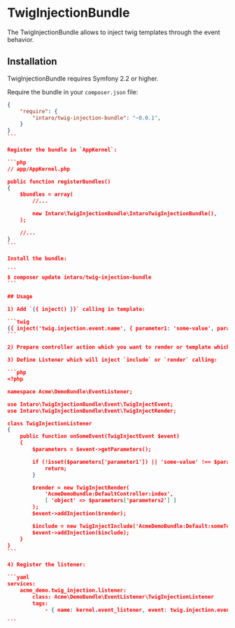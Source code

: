 # TwigInjectionBundle

The TwigInjectionBundle allows to inject twig templates through the event behavior.

## Installation

TwigInjectionBundle requires Symfony 2.2 or higher.

Require the bundle in your `composer.json` file:

````json
{
    "require": {
        "intaro/twig-injection-bundle": "~0.0.1",
    }
}
```

Register the bundle in `AppKernel`:

```php
// app/AppKernel.php

public function registerBundles()
{
    $bundles = array(
        //...

        new Intaro\TwigInjectionBundle\IntaroTwigInjectionBundle(),
    );

    //...
}
```

Install the bundle:

```
$ composer update intaro/twig-injection-bundle
```

## Usage

1) Add `{{ inject() }}` calling in template:

```twig
{{ inject('twig.injection.event.name', { parameter1: 'some-value', parameter2: some_object }) }}
```

2) Prepare controller action which you want to render or template which you want to include.

3) Define Listener which will inject `include` or `render` calling:

```php
<?php

namespace Acme\DemoBundle\EventListener;

use Intaro\TwigInjectionBundle\Event\TwigInjectEvent;
use Intaro\TwigInjectionBundle\Event\TwigInjectRender;

class TwigInjectionListener
{
    public function onSomeEvent(TwigInjectEvent $event)
    {
        $parameters = $event->getParameters();

        if (!isset($parameters['parameter1']) || 'some-value' !== $parameters['parameters1']) {
            return;
        }

        $render = new TwigInjectRender(
            'AcmeDemoBundle:DefaultController:index',
            [ 'object' => $parameters['parameters2'] ]
        );
        $event->addInjection($render);

        $include = new TwigInjectInclude('AcmeDemoBundle:Default:someTemplate.html.twig');
        $event->addInjection($include);
    }
}
```

4) Register the listener:

```yaml
services:
    acme_demo.twig_injection.listener:
        class: Acme\DemoBundle\EventListener\TwigInjectionListener
        tags:
            - { name: kernel.event_listener, event: twig.injection.event.name, method: onSomeEvent }

```
